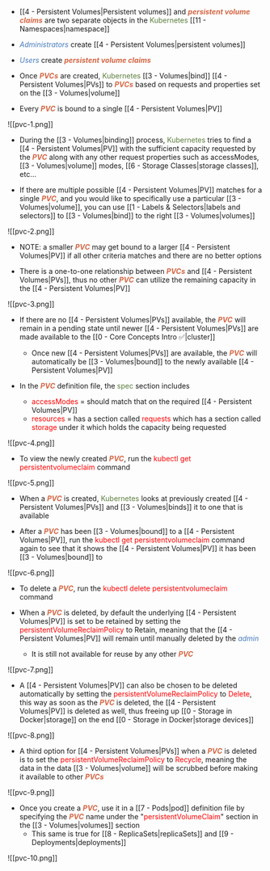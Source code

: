 - [[4 - Persistent Volumes|Persistent volumes]] and <b><i><span style="color:#d46644">persistent volume claims</span></i></b> are two separate objects in the <span style="color:#5c7e3e">Kubernetes</span> [[11 - Namespaces|namespace]]

- <i><span style="color:#477bbe">Administrators</span></i> create [[4 - Persistent Volumes|persistent volumes]] 

- <i><span style="color:#477bbe">Users</span></i> create <b><i><span style="color:#d46644">persistent volume claims</span></i></b>

- Once <b><i><span style="color:#d46644">PVCs</span></i></b> are created, <span style="color:#5c7e3e">Kubernetes</span> [[3 - Volumes|bind]] [[4 - Persistent Volumes|PVs]] to <b><i><span style="color:#d46644">PVCs</span></i></b> based on requests and properties set on the [[3 - Volumes|volume]]

- Every <b><i><span style="color:#d46644">PVC</span></i></b> is bound to a single [[4 - Persistent Volumes|PV]]

![[pvc-1.png]]

- During the [[3 - Volumes|binding]] process, <span style="color:#5c7e3e">Kubernetes</span> tries to find a [[4 - Persistent Volumes|PV]] with the sufficient capacity requested by the <b><i><span style="color:#d46644">PVC</span></i></b> along with any other request properties such as accessModes, [[3 - Volumes|volume]] modes, [[6 - Storage Classes|storage classes]], etc…

- If there are multiple possible [[4 - Persistent Volumes|PV]] matches for a single <b><i><span style="color:#d46644">PVC</span></i></b>, and you would like to specifically use a particular [[3 - Volumes|volume]], you can use [[1 - Labels & Selectors|labels and selectors]] to [[3 - Volumes|bind]] to the right [[3 - Volumes|volumes]]

![[pvc-2.png]]

- NOTE: a smaller <b><i><span style="color:#d46644">PVC</span></i></b> may get bound to a larger [[4 - Persistent Volumes|PV]] if all other criteria matches and there are no better options

- There is a one-to-one relationship between <b><i><span style="color:#d46644">PVCs</span></i></b> and [[4 - Persistent Volumes|PVs]], thus no other <b><i><span style="color:#d46644">PVC</span></i></b> can utilize the remaining capacity in the [[4 - Persistent Volumes|PV]]

![[pvc-3.png]]

- If there are no [[4 - Persistent Volumes|PVs]] available, the <b><i><span style="color:#d46644">PVC</span></i></b> will remain in a pending state until newer [[4 - Persistent Volumes|PVs]] are made available to the [[0 - Core Concepts Intro ✅|cluster]]
	- Once new [[4 - Persistent Volumes|PVs]] are available, the <b><i><span style="color:#d46644">PVC</span></i></b> will automatically be [[3 - Volumes|bound]] to the newly available [[4 - Persistent Volumes|PV]]

- In the <b><i><span style="color:#d46644">PVC</span></i></b> definition file, the <span style="color:#5c7e3e">spec</span> section includes
	- <span style="color:red">accessModes</span> = should match that on the required [[4 - Persistent Volumes|PV]]
	- <span style="color:red">resources</span> = has a section called <span style="color:red">requests</span> which has a section called <span style="color:red">storage</span> under it which holds the capacity being requested

![[pvc-4.png]]

- To view the newly created <b><i><span style="color:#d46644">PVC</span></i></b>, run the <span style="color:red">kubectl get persistentvolumeclaim</span> command

![[pvc-5.png]]

- When a <b><i><span style="color:#d46644">PVC</span></i></b> is created, <span style="color:#5c7e3e">Kubernetes</span> looks at previously created [[4 - Persistent Volumes|PVs]] and [[3 - Volumes|binds]] it to one that is available

- After a <b><i><span style="color:#d46644">PVC</span></i></b> has been [[3 - Volumes|bound]] to a [[4 - Persistent Volumes|PV]], run the <span style="color:red">kubectl get persistentvolumeclaim</span> command again to see that it shows the [[4 - Persistent Volumes|PV]] it has been [[3 - Volumes|bound]] to

![[pvc-6.png]]

- To delete a <b><i><span style="color:#d46644">PVC</span></i></b>, run the <span style="color:red">kubectl delete persistentvolumeclaim</span> command

- When a <b><i><span style="color:#d46644">PVC</span></i></b> is deleted, by default the underlying [[4 - Persistent Volumes|PV]] is set to be retained by setting the <span style="color:red">persistentVolumeReclaimPolicy</span> to Retain, meaning that the [[4 - Persistent Volumes|PV]] will remain until manually deleted by the <i><span style="color:#477bbe">admin</span></i>
	- It is still not available for reuse by any other <b><i><span style="color:#d46644">PVC</span></i></b>

![[pvc-7.png]]

- A [[4 - Persistent Volumes|PV]] can also be chosen to be deleted automatically by setting the <span style="color:red">persistentVolumeReclaimPolicy</span> to <span style="color:red">Delete</span>, this way as soon as the <b><i><span style="color:#d46644">PVC</span></i></b> is deleted, the [[4 - Persistent Volumes|PV]] is deleted as well, thus freeing up [[0 - Storage in Docker|storage]] on the end [[0 - Storage in Docker|storage devices]]

![[pvc-8.png]]

- A third option for [[4 - Persistent Volumes|PVs]] when a <b><i><span style="color:#d46644">PVC</span></i></b> is deleted is to set the <span style="color:red">persistentVolumeReclaimPolicy</span> to <span style="color:red">Recycle</span>, meaning the data in the data [[3 - Volumes|volume]] will be scrubbed before making it available to other <b><i><span style="color:#d46644">PVCs</span></i></b>

![[pvc-9.png]]

- Once you create a <b><i><span style="color:#d46644">PVC</span></i></b>, use it in a [[7 - Pods|pod]] definition file by specifying the <b><i><span style="color:#d46644">PVC</span></i></b> name under the "<span style="color:red">persistentVolumeClaim</span>" section in the [[3 - Volumes|volumes]] section
	- This same is true for [[8 - ReplicaSets|replicaSets]] and [[9 - Deployments|deployments]]

![[pvc-10.png]]